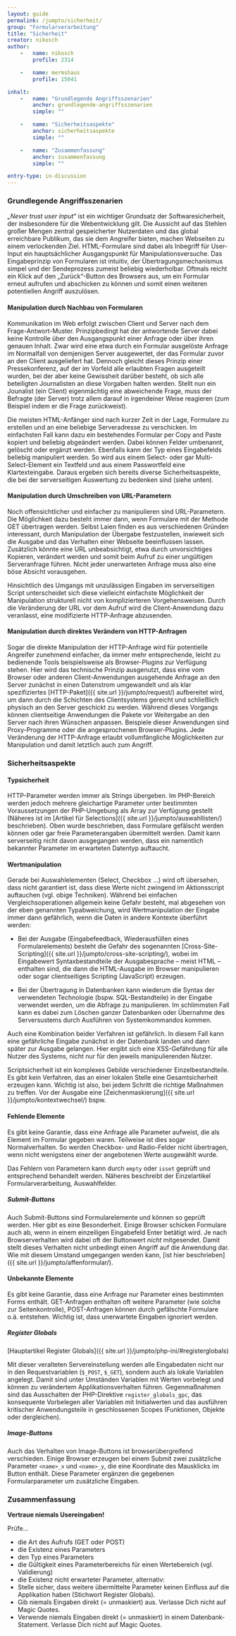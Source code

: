 ```yaml
---
layout: guide
permalink: /jumpto/sicherheit/
group: "Formularverarbeitung"
title: "Sicherheit"
creator: nikosch
author:
    -   name: nikosch
        profile: 2314

    -   name: mermshaus
        profile: 15041

inhalt:
    -   name: "Grundlegende Angriffsszenarien"
        anchor: grundlegende-angriffsszenarien
        simple: ""

    -   name: "Sicherheitsaspekte"
        anchor: sicherheitsaspekte
        simple: ""

    -   name: "Zusammenfassung"
        anchor: zusammenfassung
        simple: ""

entry-type: in-discussion
---
```


### Grundlegende Angriffsszenarien

*„Never trust user input“* ist ein wichtiger Grundsatz der Softwaresicherheit,
der insbesondere für die Webentwicklung gilt. Die Aussicht auf das Stehlen
großer Mengen zentral gespeicherter Nutzerdaten und das global erreichbare
Publikum, das sie dem Angreifer bieten, machen Webseiten zu einem verlockenden
Ziel. HTML-Formulare sind dabei als Inbegriff für User-Input ein
hauptsächlicher Ausgangspunkt für Manipulationsversuche. Das Eingabeprinzip von
Formularen ist intuitiv, der Übertragungsmechanismus simpel und der
Sendeprozess zumeist beliebig wiederholbar. Oftmals reicht ein Klick auf den
„Zurück“-Button des Browsers aus, um ein Formular erneut aufrufen und
abschicken zu können und somit einen weiteren potentiellen Angriff auszulösen.

#### Manipulation durch Nachbau von Formularen

Kommunikation im Web erfolgt zwischen Client und Server nach dem
Frage-Antwort-Muster. Prinzipbedingt hat der antwortende Server dabei keine
Kontrolle über den Ausgangspunkt einer Anfrage oder über ihren genauen Inhalt.
Zwar wird eine etwa durch ein Formular ausgelöste Anfrage im Normalfall von
demjenigen Server ausgewertet, der das Formular zuvor an den Client
ausgeliefert hat. Dennoch gleicht dieses Prinzip einer Pressekonferenz, auf der
im Vorfeld alle erlaubten Fragen ausgeteilt wurden, bei der aber keine
Gewissheit darüber besteht, ob sich alle beteiligten Journalisten an diese
Vorgaben halten werden. Stellt nun ein Jounalist (ein Client) eigenmächtig eine
abweichende Frage, muss der Befragte (der Server) trotz allem darauf in
irgendeiner Weise reagieren (zum Beispiel indem er die Frage zurückweist).

Die meisten HTML-Anfänger sind nach kurzer Zeit in der Lage, Formulare zu
erstellen und an eine beliebige Serveradresse zu verschicken. Im einfachsten
Fall kann dazu ein bestehendes Formular per Copy and Paste kopiert und beliebig
abgeändert werden. Dabei können Felder umbenannt, gelöscht oder ergänzt werden.
Ebenfalls kann der Typ eines Eingabefelds beliebig manipuliert werden. So wird
aus einem Select- oder gar Multi-Select-Element ein Textfeld und aus einem
Passwortfeld eine Klartexteingabe. Daraus ergeben sich bereits diverse
Sicherheitsaspekte, die bei der serverseitigen Auswertung zu bedenken sind
(siehe unten).

#### Manipulation durch Umschreiben von URL-Parametern

Noch offensichtlicher und einfacher zu manipulieren sind URL-Parametern. Die
Möglichkeit dazu besteht immer dann, wenn Formulare mit der Methode GET
übertragen werden. Selbst Laien finden es aus verschiedenen Gründen
interessant, durch Manipulation der Übergabe festzustellen, inwieweit sich die
Ausgabe und das Verhalten einer Webseite beeinflussen lassen. Zusätzlich könnte
eine URL unbeabsichtigt, etwa durch unvorsichtiges Kopieren, verändert werden
und somit beim Aufruf zu einer ungültigen Serveranfrage führen. Nicht jeder
unerwarteten Anfrage muss also eine böse Absicht vorausgehen.

Hinsichtlich des Umgangs mit unzulässigen Eingaben im serverseitigen Script
unterscheidet sich diese vielleicht einfachste Möglichkeit der Manipulation
strukturell nicht von komplizierteren Vorgehensweisen. Durch die Veränderung
der URL vor dem Aufruf wird die Client-Anwendung dazu veranlasst, eine
modifizierte HTTP-Anfrage abzusenden.

#### Manipulation durch direktes Verändern von HTTP-Anfragen

Sogar die direkte Manipulation der HTTP-Anfrage wird für potentielle Angreifer
zunehmend einfacher, da immer mehr entsprechende, leicht zu bedienende Tools
beispielsweise als Browser-Plugins zur Verfügung stehen. Hier wird das
technische Prinzip ausgenutzt, dass eine vom Browser oder anderen
Client-Anwendungen ausgehende Anfrage an den Server zunächst in einen
Datenstrom umgewandelt und als klar spezifiziertes
[HTTP-Paket]({{ site.url }}/jumpto/request/) aufbereitet
wird, um dann durch die Schichten des Clientsystems gereicht und schließlich
physisch an den Server geschickt zu werden. Während dieses Vorgangs können
clientseitige Anwendungen die Pakete vor Weitergabe an den Server nach ihren
Wünschen anpassen. Beispiele dieser Anwendungen sind Proxy-Programme oder die
angesprochenen Browser-Plugins. Jede Veränderung der HTTP-Anfrage erlaubt
vollumfängliche Möglichkeiten zur Manipulation und damit letztlich auch zum
Angriff.



### Sicherheitsaspekte

#### Typsicherheit

HTTP-Parameter werden immer als Strings übergeben. Im PHP-Bereich werden jedoch
mehrere gleichartige Parameter unter bestimmten Voraussetzungen der
PHP-Umgebung als Array zur Verfügung gestellt (Näheres ist im [Artikel für
Selections]({{ site.url }}/jumpto/auswahllisten/) beschrieben). Oben
wurde beschrieben, dass Formulare gefälscht werden können oder gar freie
Parameterangaben übermittelt werden. Damit kann serverseitig nicht davon
ausgegangen werden, dass ein namentlich bekannter Parameter im erwarteten
Datentyp auftaucht.

#### Wertmanipulation

Gerade bei Auswahlelementen (Select, Checkbox …) wird oft übersehen, dass nicht
garantiert ist, dass diese Werte nicht zwingend im Aktionsscript auftauchen
(vgl. obige Techniken). Während bei einfachen Vergleichsoperationen allgemein
keine Gefahr besteht, mal abgesehen von der eben genannten Typabweichung, wird
Wertmanipulation der Eingabe immer dann gefährlich, wenn die Daten in andere
Kontexte überführt werden:

* Bei der Ausgabe (Eingabefeedback, Wiederausfüllen eines Formularelements)
besteht die Gefahr des sogenannten
[Cross-Site-Scripting]({{ site.url }}/jumpto/cross-site-scripting/),
wobei im Eingabewert Syntaxbestandteile der Ausgabesprache – meist HTML –
enthalten sind, die dann die HTML-Ausgabe im Browser manipulieren oder sogar
clientseitiges Scripting (JavaScript) erzeugen.

* Bei der Übertragung in Datenbanken kann wiederum die Syntax der verwendeten
Technologie (bspw. SQL-Bestandteile) in der Eingabe verwendet werden, um die
Abfrage zu manipulieren. Im schlimmsten Fall kann es dabei zum Löschen ganzer
Datenbanken oder Übernahme des Serversustems durch Ausführen von
Systemkommandos kommen.

Auch eine Kombination beider Verfahren ist gefährlich. In diesem Fall kann eine
gefährliche Eingabe zunächst in der Datenbank landen und dann später zur
Ausgabe gelangen. Hier ergibt sich eine XSS-Gefährdung für alle Nutzer des
Systems, nicht nur für den jeweils manipulierenden Nutzer.

Scriptsicherheit ist ein komplexes Gebilde verschiedener Einzelbestandteile. Es
gibt kein Verfahren, das an einer lokalen Stelle eine Gesamtsicherheit erzeugen
kann. Wichtig ist also, bei jedem Schritt die richtige Maßnahmen zu treffen.
Vor der Ausgabe eine
[Zeichenmaskierung]({{ site.url }}/jumpto/kontextwechsel/) bspw.

#### Fehlende Elemente

Es gibt keine Garantie, dass eine Anfrage alle Parameter aufweist, die als
Element im Formular gegeben waren. Teilweise ist dies sogar Normalverhalten. So
werden Checkbox- und Radio-Felder nicht übertragen, wenn nicht wenigstens einer
der angebotenen Werte ausgewählt wurde.

Das Fehlern von Parametern kann durch `empty` oder `isset` geprüft und
entsprechend behandelt werden. Näheres beschreibt der Einzelartikel
Formularverarbeitung, Auswahlfelder.

##### Submit-Buttons

Auch Submit-Buttons sind Formularelemente und können so geprüft werden. Hier
gibt es eine Besonderheit. Einige Browser schicken Formulare auch ab, wenn in
einem einzeiligen Eingabefeld Enter betätigt wird. Je nach Browserverhalten
wird dabei oft der Buttonwert *nicht* mitgesendet. Damit stellt dieses
Verhalten nicht unbedingt einen Angriff auf die Anwendung dar. Wie mit diesem
Umstand umgegangen werden kann, [ist hier
beschrieben]({{ site.url }}/jumpto/affenformular/).

#### Unbekannte Elemente

Es gibt keine Garantie, dass eine Anfrage nur Parameter eines bestimmten Forms
enthält. GET-Anfragen enthalten oft weitere Parameter (wie solche zur
Seitenkontrolle), POST-Anfragen können durch gefälschte Formulare o.ä.
entstehen. Wichtig ist, dass unerwartete Eingaben ignoriert werden.

##### Register Globals

[Hauptartikel Register
Globals]({{ site.url }}/jumpto/php-ini/#registerglobals)

Mit dieser veralteten Servereinstellung werden alle Eingabedaten nicht nur in
den Requestvariablen (`$_POST`, `$_GET`), sondern auch als lokale Variablen
angelegt. Damit sind unter Umständen Variablen mit Werten vorbelegt und können
zu verändertem Applikationsverhalten führen. Gegenmaßnahmen sind das
Ausschalten der PHP-Direktive `register_globals_gpc`, das konsequente
Vorbelegen aller Variablen mit Initialwerten und das ausführen kritischer
Anwendungsteile in geschlossenen Scopes (Funktionen, Objekte oder dergleichen).

##### Image-Buttons

Auch das Verhalten von Image-Buttons ist browserübergreifend verschieden.
Einige Browser erzeugen bei einem Submit zwei zusätzliche Parameter `<name>_x`
und `<name>_y`, die eine Koordinate des Mausklicks im Button enthält. Diese
Parameter ergänzen die gegebenen Formularparameter um zusätzliche Eingaben.



### Zusammenfassung

**Vertraue niemals Usereingaben!**

Prüfe…

* die Art des Aufrufs (GET oder POST)
* die Existenz eines Parameters
* den Typ eines Parameters
* die Gültigkeit eines Parameterbereichs für einen Wertebereich (vgl.
  Validierung)
* die Existenz nicht erwarteter Parameter, alternativ:
* Stelle sicher, dass weitere übermittelte Parameter keinen Einfluss auf die
  Applikation haben (Stichwort Register Globals).
* Gib niemals Eingaben direkt (= unmaskiert) aus. Verlasse Dich nicht auf Magic
  Quotes.
* Verwende niemals Eingaben direkt (= unmaskiert) in einem Datenbank-Statement.
  Verlasse Dich nicht auf Magic Quotes.

